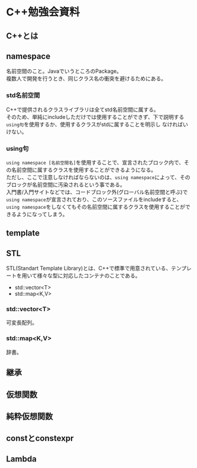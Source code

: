 # C++勉強会資料

## C++とは

## namespace

名前空間のこと。JavaでいうところのPackage。<br/>
複数人で開発を行うとき、同じクラス名の衝突を避けるためにある。

### std名前空間

C++で提供されるクラスライブラリは全てstd名前空間に属する。<br/>
そのため、単純にincludeしただけでは使用することができず、下で説明する`using句`を使用するか、使用するクラスがstdに属することを明示し
なければいけない。

### using句

`using namespace [名前空間名]`を使用することで、宣言されたブロック内で、その名前空間に属するクラスを使用することができるようになる。<br/>
ただし、ここで注意しなければならないのは、`using namespace`によって、そのブロックが名前空間に汚染されるという事である。<br/>
入門書/入門サイトなどでは、コードブロック外(グローバル名前空間と呼ぶ)で`using namespace`が宣言されており、このソースファイルをincludeすると、`using namespace`をしなくてもその名前空間に属するクラスを使用することができるようになってしまう。

## template

## STL

STL(Standart Template Library)とは、C++で標準で用意されている、テンプレートを用いて様々な型に対応したコンテナのことである。

* std::vector\<T>
* std::map\<K,V>

### std::vector\<T>

可変長配列。

### std::map\<K,V>

辞書。

## 継承

## 仮想関数

## 純粋仮想関数

## constとconstexpr

## Lambda

